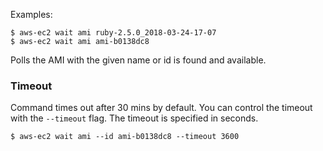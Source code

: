 Examples:

    $ aws-ec2 wait ami ruby-2.5.0_2018-03-24-17-07
    $ aws-ec2 wait ami ami-b0138dc8

Polls the AMI with the given name or id is found and available.

### Timeout

Command times out after 30 mins by default.  You can control the timeout with the `--timeout` flag.  The timeout is specified in seconds.

    $ aws-ec2 wait ami --id ami-b0138dc8 --timeout 3600
